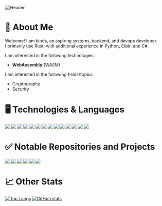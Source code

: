 ![Header](https://user-images.githubusercontent.com/78362190/158390116-b4b932be-e0d0-4683-b84c-dc98e2f61387.png)

# 👋 About Me
Welcome! I am binds, an aspiring systems, backend, and devops developer. I primarily use Rust, with additional experience in Python, Elixir, and C#. 

I am interested in the following technologies:
- **WebAssembly** (WASM)

I am interested in the following fields/topics:
- Cryptography
- Security

# 🖥️ Technologies & Languages
![](https://img.shields.io/badge/Language-Rust-7393B3?logo=rust&style=flat-square)
![](https://img.shields.io/badge/Language-Elixir-7393B3?logo=elixir&style=flat-square)
![](https://img.shields.io/badge/Language-csharp-7393B3?logo=csharp&style=flat-square)
![](https://img.shields.io/badge/Language-Python-7393B3?logo=python&style=flat-square)
![](https://img.shields.io/badge/Language-Shell-7393B3?&style=flat-square)
![](https://img.shields.io/badge/Language-SQL-7393B3?&style=flat-square)
![](https://img.shields.io/badge/Platform-.NET-7393B3?logo=dotnet&style=flat-square)
![](https://img.shields.io/badge/Technology-Git-7393B3?logo=git&style=flat-square)
![](https://img.shields.io/badge/Technology-GraphQL-7393B3?logo=graphql&style=flat-square)
![](https://img.shields.io/badge/Database-PostgreSQL-7393B3?logo=postgresql&style=flat-square)
![](https://img.shields.io/badge/Database-SQLite-7393B3?logo=sqlite&style=flat-square)
![](https://img.shields.io/badge/Database-Redis-7393B3?logo=redis&style=flat-square)
![](https://img.shields.io/badge/OS-Windows-7393B3?logo=windows&style=flat-square)
![](https://img.shields.io/badge/OS-Ubuntu-7393B3?logo=ubuntu&style=flat-square)

# ✅ Notable Repositories and Projects
<a href="https://github.com/anuraghazra/github-readme-stats">
  <img align="center" src="https://github-readme-stats.vercel.app/api/pin/?username=akabinds&repo=sectordb&theme=tokyonight" />
</a>
<a href="https://github.com/anuraghazra/github-readme-stats">
  <img align="center" src="https://github-readme-stats.vercel.app/api/pin/?username=akabinds&repo=phoenix-api&theme=tokyonight" />
</a>
<a href="https://github.com/anuraghazra/github-readme-stats">
  <img align="center" src="https://github-readme-stats.vercel.app/api/pin/?username=akabinds&repo=rust-book-io-project&theme=tokyonight" />
</a>
<a href="https://github.com/anuraghazra/github-readme-stats">
  <img align="center" src="https://github-readme-stats.vercel.app/api/pin/?username=akabinds&repo=rust-book-final-project&theme=tokyonight" />
</a>
<a href="https://github.com/anuraghazra/github-readme-stats">
  <img align="center" src="https://github-readme-stats.vercel.app/api/pin/?username=akabinds&repo=nestjs-prisma-api&theme=tokyonight" />
</a>
<a href="https://github.com/anuraghazra/github-readme-stats">
  <img align="center" src="https://github-readme-stats.vercel.app/api/pin/?username=akabinds&repo=python-ws-impls&theme=tokyonight" />
</a>

# 📈 Other Stats
[![Top Langs](https://github-readme-stats.vercel.app/api/top-langs/?username=akabinds&theme=tokyonight&hide=html,css)](https://github.com/anuraghazra/github-readme-stats)
[![GitHub stats](https://github-readme-stats.vercel.app/api?username=akabinds&theme=tokyonight&show_icons=true&line_height=33.8)](https://github.com/anuraghazra/github-readme-stats)
